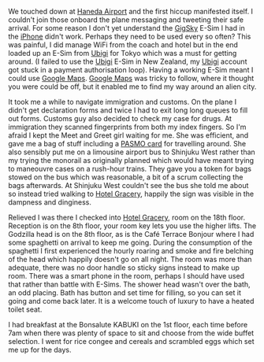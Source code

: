 We touched down at [Haneda Airport](http://www.haneda-airport.jp/inter/en/)
and the first hiccup manifested itself. I couldn't
join those onboard the plane messaging and tweeting their safe arrival. For some reason I
don't yet understand the [GigSky](https://www.gigsky.com/) E-Sim I had in the [iPhone](https://www.apple.com/iphone/) didn't work. Perhaps they need to
be used every so often? This was painful, I did manage WiFi from the coach and hotel
but in the end loaded up an E-Sim from [Ubigi](https://www.ubigi.com/) for Tokyo which was a must for getting around.
(I failed to use the [Ubigi](https://www.ubigi.com/) E-Sim in New Zealand, my [Ubigi](https://www.ubigi.com/) account got stuck in a payment
authorisation loop).
Having a working E-Sim meant I could use [Google Maps](https://www.google.com/maps).
[Google Maps](https://www.google.com/maps) was tricky to follow, where it thought you were could be off, but it enabled me
to find my way around an alien city.

It took me a while to navigate immigration and customs.  On the plane I didn't get
declaration forms and twice I had to exit long long queues to fill out forms. Customs guy also
decided to check my case for drugs. At immigration they scanned fingerprints from both
my index fingers. So I'm afraid I kept the Meet and Greet girl waiting for me. She was
efficient, and gave me a bag of stuff including a [PASMO card](https://www.pasmo.co.jp/visitors/en/normalpasmo/) for
travelling around. She also sensibly put me on a limousine airport bus to Shinjuku West rather than
my trying the monorail as originally planned which would have meant trying to maneouvre
cases on a rush-hour trains. They gave you a token for bags stowed on the bus which was
reasonable, a bit of a scrum collecting the bags afterwards. At Shinjuku West couldn't see the bus she told me about so
instead tried walking to [Hotel Gracery](https://shinjuku.gracery.com/),
happily the sign was visible in the dampness and
dinginess.

Relieved I was there I checked into [Hotel Gracery](https://shinjuku.gracery.com/), room on the 18th floor. Reception is
on the 8th floor, your room key lets you use the higher lifts. The Godzilla head is on the
8th floor, as is the Caf&eacute; Terrace Bonjour where I had some spaghetti on arrival to keep me going.
During the consumption of the spaghetti I first experienced the hourly roaring and
smoke and fire belching of the head which happily doesn't go on all night.
The room was more than adequate, there was no door handle so sticky signs instead to
make up room. There was a smart phone in the room, perhaps I should have used that rather
than battle with E-Sims. The shower head wasn't over the bath, an odd placing.
Bath has button and set time for filling, so you can set it going and come back later.
It is a welcome touch of luxury to have a heated toilet seat.

I had breakfast at the Bonsalute KABUKI on the 1st floor, each time before 7am when
there was plenty of space to sit and choose from the wide buffet selection. I went for
rice congee and cereals and scrambled eggs which set me up for the days.
